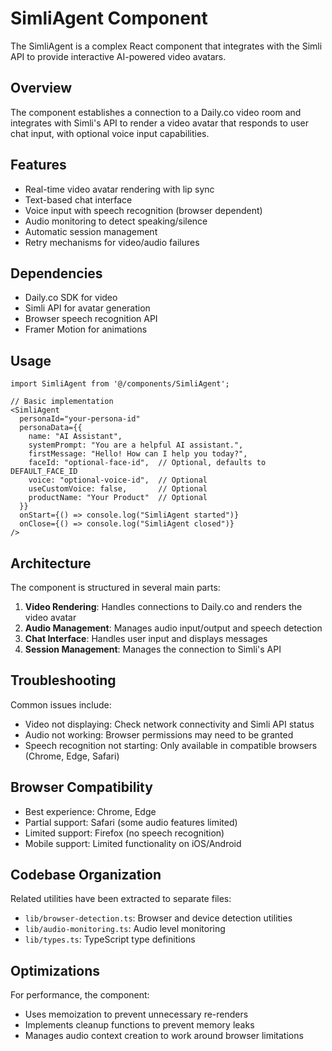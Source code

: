 # SimliAgent Component

The SimliAgent is a complex React component that integrates with the Simli API to provide interactive AI-powered video avatars.

## Overview

The component establishes a connection to a Daily.co video room and integrates with Simli's API to render a video avatar that responds to user chat input, with optional voice input capabilities.

## Features

- Real-time video avatar rendering with lip sync
- Text-based chat interface
- Voice input with speech recognition (browser dependent)
- Audio monitoring to detect speaking/silence
- Automatic session management
- Retry mechanisms for video/audio failures

## Dependencies

- Daily.co SDK for video
- Simli API for avatar generation
- Browser speech recognition API
- Framer Motion for animations

## Usage

```tsx
import SimliAgent from '@/components/SimliAgent';

// Basic implementation
<SimliAgent
  personaId="your-persona-id"
  personaData={{
    name: "AI Assistant",
    systemPrompt: "You are a helpful AI assistant.",
    firstMessage: "Hello! How can I help you today?",
    faceId: "optional-face-id",  // Optional, defaults to DEFAULT_FACE_ID
    voice: "optional-voice-id",  // Optional
    useCustomVoice: false,       // Optional
    productName: "Your Product"  // Optional
  }}
  onStart={() => console.log("SimliAgent started")}
  onClose={() => console.log("SimliAgent closed")}
/>
```

## Architecture

The component is structured in several main parts:

1. **Video Rendering**: Handles connections to Daily.co and renders the video avatar
2. **Audio Management**: Manages audio input/output and speech detection
3. **Chat Interface**: Handles user input and displays messages
4. **Session Management**: Manages the connection to Simli's API

## Troubleshooting

Common issues include:

- Video not displaying: Check network connectivity and Simli API status
- Audio not working: Browser permissions may need to be granted
- Speech recognition not starting: Only available in compatible browsers (Chrome, Edge, Safari)

## Browser Compatibility

- Best experience: Chrome, Edge
- Partial support: Safari (some audio features limited)
- Limited support: Firefox (no speech recognition)
- Mobile support: Limited functionality on iOS/Android

## Codebase Organization

Related utilities have been extracted to separate files:

- `lib/browser-detection.ts`: Browser and device detection utilities
- `lib/audio-monitoring.ts`: Audio level monitoring
- `lib/types.ts`: TypeScript type definitions

## Optimizations

For performance, the component:

- Uses memoization to prevent unnecessary re-renders
- Implements cleanup functions to prevent memory leaks
- Manages audio context creation to work around browser limitations 